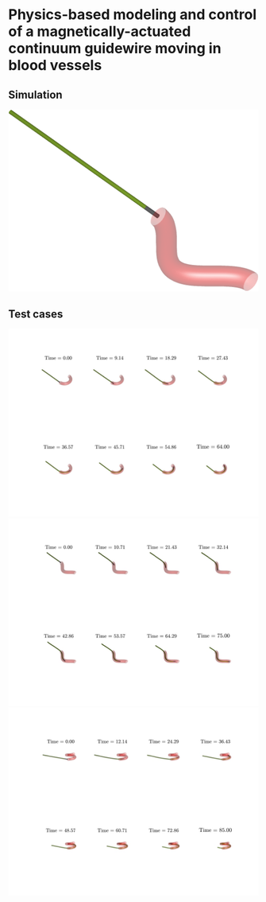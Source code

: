 # Physics-based modeling and control of a magnetically-actuated continuum guidewire moving in blood vessels

## Simulation
<div align="center">
  <img src="assets/anime.gif" alt="Simulation">
</div>

## Test cases
<div align="center">
  <img src="assets/1.jpg" alt="Case 1">
</div>

<div align="center">
  <img src="assets/2.jpg" alt="Case 2">
</div>

<div align="center">
  <img src="assets/3.jpg" alt="Case 3">
